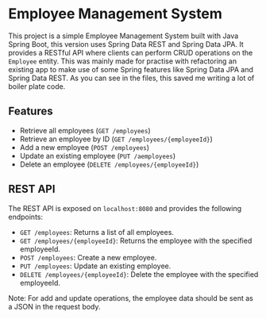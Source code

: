 # Employee Management System
This project is a simple Employee Management System built with Java Spring Boot, this version uses Spring Data REST and Spring Data JPA. It provides a RESTful API where clients can perform CRUD operations on the `Employee` entity.
This was mainly made for practise with refactoring an existing app to make use of some Spring features like Spring Data JPA and Spring Data REST. As you can see in the files, this saved me writing a lot of boiler plate code. 

## Features
- Retrieve all employees (`GET /employees`)
- Retrieve an employee by ID (`GET /employees/{employeeId}`)
- Add a new employee (`POST /employees`)
- Update an existing employee (`PUT /aemployees`)
- Delete an employee (`DELETE /employees/{employeeId}`)

## REST API
The REST API is exposed on `localhost:8080` and provides the following endpoints:

- `GET /employees`: Returns a list of all employees.
- `GET /employees/{employeeId}`: Returns the employee with the specified employeeId.
- `POST /employees`: Create a new employee.
- `PUT /employees`: Update an existing employee.
- `DELETE /employees/{employeeId}`: Delete the employee with the specified employeeId.

Note: For add and update operations, the employee data should be sent as a JSON in the request body.
